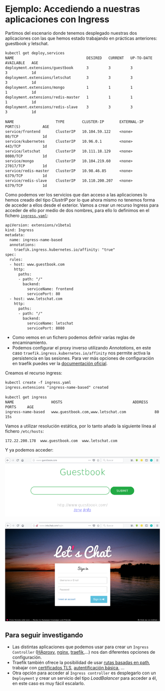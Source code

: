 # Ejemplo: Accediendo a nuestras aplicaciones con Ingress

Partimos del escenario donde tenemos desplegado nuestras dos aplicaciones con las que hemos estado trabajando en prácticas anteriores: guestbook y letschat.

    kubectl get deploy,services
    NAME                                 DESIRED   CURRENT   UP-TO-DATE   AVAILABLE   AGE
    deployment.extensions/guestbook      3         3         3            3           1d
    deployment.extensions/letschat       3         3         3            3           1d
    deployment.extensions/mongo          1         1         1            1           1d
    deployment.extensions/redis-master   1         1         1            1           1d
    deployment.extensions/redis-slave    3         3         3            3           1d

    NAME                   TYPE        CLUSTER-IP       EXTERNAL-IP   PORT(S)          AGE
    service/frontend       ClusterIP   10.104.59.122    <none>        80/TCP           1d
    service/kubernetes     ClusterIP   10.96.0.1        <none>        443/TCP          1d
    service/letschat       ClusterIP   10.111.18.129    <none>        8080/TCP         1d
    service/mongo          ClusterIP   10.104.219.60    <none>        27017/TCP        1d
    service/redis-master   ClusterIP   10.98.46.85      <none>        6379/TCP         1d
    service/redis-slave    ClusterIP   10.110.200.207   <none>        6379/TCP         1d

Como podemos ver los servicios que dan acceso a las aplicaciones lo hemos creado del tipo *ClustrIP* por lo que ahora mismo no tenemos forma de acceder a ellos desde el exterior. Vamos a crear un recurso Ingress para acceder de ello por medio de dos nombres, para ello lo definimos en el fichero [`ingress.yaml`](https://github.com/josedom24/kubernetes/blob/master/ejemplos/ingress/ingress.yaml):

    apiVersion: extensions/v1beta1
    kind: Ingress
    metadata:
      name: ingress-name-based
      annotations:
        traefik.ingress.kubernetes.io/affinity: "true"
    spec:
      rules:
      - host: www.guestbook.com
        http:
          paths:
          - path: "/"
            backend:
              serviceName: frontend
              servicePort: 80
      - host: www.letschat.com
        http:
          paths:
          - path: "/"
            backend:
              serviceName: letschat
              servicePort: 8080

* Como vemos en un fichero podemos definir varías reglas de encaminamiento.
* Podemos configurar el proxy inverso utilizando *Annotations*, en este caso `traefik.ingress.kubernetes.io/affinity` nos permite activa la persistencia en las sesiones. Para ver más opciones de configuración en traefik puedes ver la [documentación oficial](https://docs.traefik.io/configuration/backends/kubernetes/#annotations).

Creamos el recurso ingress:

    kubectl create -f ingress.yaml 
    ingress.extensions "ingress-name-based" created

    kubectl get ingress
    NAME                 HOSTS                                ADDRESS   PORTS     AGE
    ingress-name-based   www.guestbook.com,www.letschat.com             80        15s

Vamos a utilizar resolución estática, por lo tanto añado la siguiente línea al fichero `/etc/hosts`:

    172.22.200.178  www.guestbook.com  www.letschat.com

Y ya podemos acceder:

![ingress](img/ingress-guestbook.png)

![ingress](img/ingress-letschat.png)

## Para seguir investigando

* Las distintas aplicaciones que podemos usar para crear un `Ingress Controller` ([HAproxy](https://www.haproxy.com/blog/haproxy_ingress_controller_for_kubernetes/), [nginx](https://www.nginx.com/products/nginx/kubernetes-ingress-controller/), [traefik](https://docs.traefik.io/user-guide/kubernetes/),...) nos dan diferentes opciones de configuración.
* Traefik también ofrece la posibilidad de usar [rutas basadas en path](https://docs.traefik.io/user-guide/kubernetes/#path-based-routing), trabajar con [certificados TLS](https://docs.traefik.io/user-guide/kubernetes/#add-a-tls-certificate-to-the-ingress), [autentificación básica](https://docs.traefik.io/user-guide/kubernetes/#basic-authentication), ...
* Otra opción para acceder al `Ingress controller` es desplegarlo con un `Deployment` y crear un servicio del tipo *LoadBalancer* para acceder a él, en este caso es muy fácil escalarlo.
